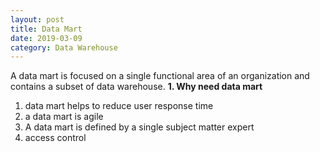 ```yaml
---
layout: post
title: Data Mart
date: 2019-03-09
category: Data Warehouse
---
```


A data mart is focused on a single functional area of an organization and contains a subset of data warehouse.
**1. Why need data mart**
1. data mart helps to reduce user response time
2. a data mart is agile
3. A data mart is defined by a single subject matter expert 
4. access control